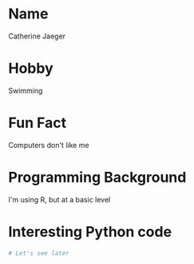 # Name
Catherine Jaeger

# Hobby
Swimming

# Fun Fact
Computers don't like me

# Programming Background
I'm using R, but at a basic level

# Interesting Python code
```python
# Let's see later

```
